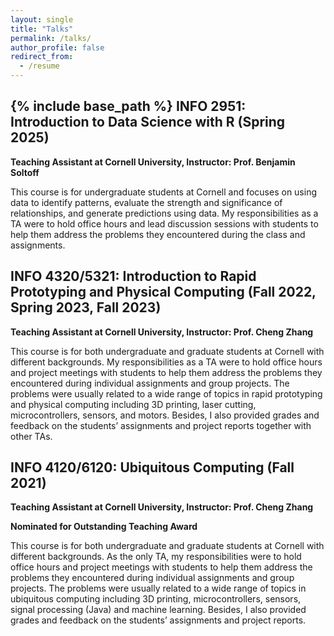 ```yaml
---
layout: single
title: "Talks"
permalink: /talks/
author_profile: false
redirect_from:
  - /resume
---
```


{% include base_path %}
INFO 2951: Introduction to Data Science with R (Spring 2025)
----------
**Teaching Assistant at Cornell University, Instructor: Prof. Benjamin Soltoff**

This course is for undergraduate students at Cornell and focuses on using data to identify patterns, evaluate the strength and significance of relationships, and generate predictions using data. My responsibilities as a TA were to hold office hours and lead discussion sessions with students to help them address the problems they encountered during the class and assignments.

INFO 4320/5321: Introduction to Rapid Prototyping and Physical Computing (Fall 2022, Spring 2023, Fall 2023)
----------
**Teaching Assistant at Cornell University, Instructor: Prof. Cheng Zhang**

This course is for both undergraduate and graduate students at Cornell with different backgrounds. My responsibilities as a TA were to hold office hours and project meetings with students to help them address the problems they encountered during individual assignments and group projects. The problems were usually related to a wide range of topics in rapid prototyping and physical computing including 3D printing, laser cutting, microcontrollers, sensors, and motors. Besides, I also provided grades and feedback on the students’ assignments and project reports together with other TAs.

INFO 4120/6120: Ubiquitous Computing (Fall 2021)
----------
**Teaching Assistant at Cornell University, Instructor: Prof. Cheng Zhang**

**Nominated for Outstanding Teaching Award**

This course is for both undergraduate and graduate students at Cornell with different backgrounds. As the only TA, my responsibilities were to hold office hours and project meetings with students to help them address the problems they encountered during individual assignments and group projects. The problems were usually related to a wide range of topics in ubiquitous computing including 3D printing, microcontrollers, sensors, signal processing (Java) and machine learning. Besides, I also provided grades and feedback on the students’ assignments and project reports.

